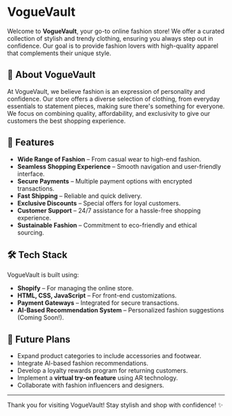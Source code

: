 # VogueVault

Welcome to **VogueVault**, your go-to online fashion store! We offer a curated collection of stylish and trendy clothing, ensuring you always step out in confidence. Our goal is to provide fashion lovers with high-quality apparel that complements their unique style.

## 🌟 About VogueVault
At VogueVault, we believe fashion is an expression of personality and confidence. Our store offers a diverse selection of clothing, from everyday essentials to statement pieces, making sure there's something for everyone. We focus on combining quality, affordability, and exclusivity to give our customers the best shopping experience.

## 🚀 Features
- **Wide Range of Fashion** – From casual wear to high-end fashion.
- **Seamless Shopping Experience** – Smooth navigation and user-friendly interface.
- **Secure Payments** – Multiple payment options with encrypted transactions.
- **Fast Shipping** – Reliable and quick delivery.
- **Exclusive Discounts** – Special offers for loyal customers.
- **Customer Support** – 24/7 assistance for a hassle-free shopping experience.
- **Sustainable Fashion** – Commitment to eco-friendly and ethical sourcing.

## 🛠 Tech Stack
VogueVault is built using:
- **Shopify** – For managing the online store.
- **HTML, CSS, JavaScript** – For front-end customizations.
- **Payment Gateways** – Integrated for secure transactions.
- **AI-Based Recommendation System** – Personalized fashion suggestions (Coming Soon!).

## 🎯 Future Plans
- Expand product categories to include accessories and footwear.
- Integrate AI-based fashion recommendations.
- Develop a loyalty rewards program for returning customers.
- Implement a **virtual try-on feature** using AR technology.
- Collaborate with fashion influencers and designers.


---
Thank you for visiting VogueVault! Stay stylish and shop with confidence! ✨

